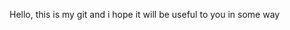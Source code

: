 Hello, this is my git and i hope it will be useful to you in some way

<!---
Provisional RADME.md for git to stop asking me to make one, then write something that adds more, anyway the formality doesn't really matter... I hope...
--->

